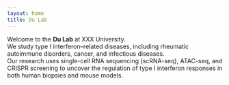 ```yaml
---
layout: home
title: Du Lab
---
```


Welcome to the **Du Lab** at XXX University.  
We study type I interferon–related diseases, including rheumatic autoimmune disorders, cancer, and infectious diseases.  
Our research uses single-cell RNA sequencing (scRNA-seq), ATAC-seq, and CRISPR screening to uncover the regulation of type I interferon responses in both human biopsies and mouse models.
